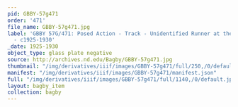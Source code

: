 ```yaml
---
pid: GBBY-57g471
order: '471'
file_name: GBBY-57g471.jpg
label: 'GBBY 57G/471: Posed Action - Track - Unidentified Runner at the Starting Line
  - c1925-1930'
_date: 1925-1930
object_type: glass plate negative
source: http://archives.nd.edu/Bagby/GBBY-57g471.jpg
thumbnail: "/img/derivatives/iiif/images/GBBY-57g471/full/250,/0/default.jpg"
manifest: "/img/derivatives/iiif/images/GBBY-57g471/manifest.json"
full: "/img/derivatives/iiif/images/GBBY-57g471/full/1140,/0/default.jpg"
layout: bagby_item
collection: bagby
---
```

